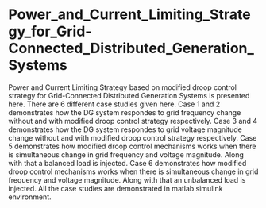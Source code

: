 # Power_and_Current_Limiting_Strategy_for_Grid-Connected_Distributed_Generation_Systems
Power and Current Limiting Strategy based on modified droop control strategy for Grid-Connected Distributed Generation Systems is presented here. There are 6 different case studies given here. Case 1 and 2 demonstrates how the DG system respondes to grid frequency change without and with modified droop control strategy respectively. Case 3 and 4 demonstrates how the DG system respondes to grid voltage magnitude change without and with modified droop control strategy respectively. 
Case 5 demonstrates how modified droop control mechanisms works when there is simultaneous change in grid frequency and voltage magnitude. Along with that a balanced load is injected. Case 6 demonstrates how modified droop control mechanisms works when there is simultaneous change in grid frequency and voltage magnitude. Along with that an unbalanced load is injected. All the case studies are demonstrated in matlab simulink environment.

